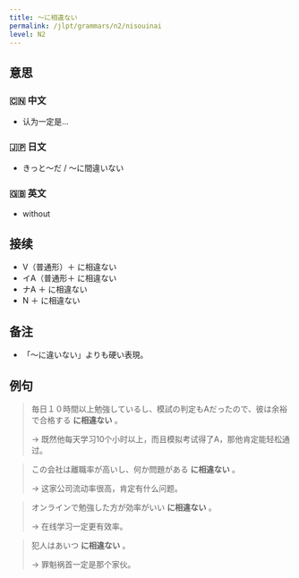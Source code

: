 ```yaml
---
title: 〜に相違ない
permalink: /jlpt/grammars/n2/nisouinai
level: N2
---
```


## 意思

### 🇨🇳 中文

- 认为一定是...

### 🇯🇵 日文

- きっと〜だ / 〜に間違いない

### 🇬🇧 英文

- without

## 接续

- V（普通形）＋ に相違ない
- イA（普通形＋ に相違ない
- ナA ＋ に相違ない
- N ＋ に相違ない

## 备注

- 「〜に違いない」よりも硬い表現。

## 例句

> 毎日１０時間以上勉強しているし、模試の判定もAだったので、彼は余裕で合格する **に相違ない** 。
>
> → 既然他每天学习10个小时以上，而且模拟考试得了A，那他肯定能轻松通过。

> この会社は離職率が高いし、何か問題がある **に相違ない** 。
>
> → 这家公司流动率很高，肯定有什么问题。

> オンラインで勉強した方が効率がいい **に相違ない** 。
>
> → 在线学习一定更有效率。

> 犯人はあいつ **に相違ない** 。
>
> → 罪魁祸首一定是那个家伙。

